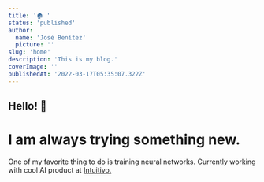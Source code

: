```yaml
---
title: '🏠 '
status: 'published'
author:
  name: 'José Benítez'
  picture: ''
slug: 'home'
description: 'This is my blog.'
coverImage: ''
publishedAt: '2022-03-17T05:35:07.322Z'
---
```


## Hello! 👋

# I am always trying something new.

One of my favorite thing to do is training neural networks. Currently working with cool AI product at [Intuitivo](https://intuitivo.com)[.](intuitivo.com)

